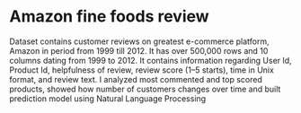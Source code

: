 # Amazon fine foods review
Dataset contains customer reviews on greatest e-commerce platform, Amazon in period from 1999 till 2012.
It has over 500,000 rows and 10 columns dating from 1999 to 2012. It contains information regarding User Id, Product Id, helpfulness of review, review score (1–5 starts), time in Unix format, and review text.
I analyzed most commented and top scored products, showed how number of customers changes over time and built prediction model using Natural Language Processing
